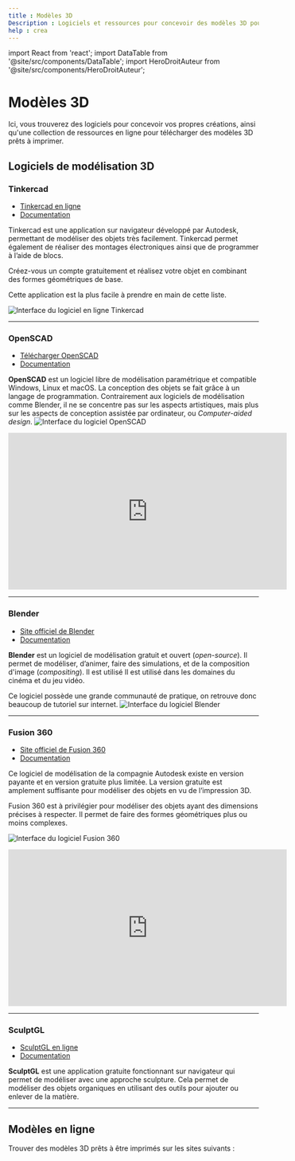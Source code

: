 ```yaml
---
title : Modèles 3D
Description : Logiciels et ressources pour concevoir des modèles 3D pour l'impression.
help : crea
---
```


import React from 'react';
import DataTable from '@site/src/components/DataTable';
import HeroDroitAuteur from '@site/src/components/HeroDroitAuteur';

# Modèles 3D

Ici, vous trouverez des logiciels pour concevoir vos propres créations, ainsi qu'une collection de ressources en ligne pour télécharger des modèles 3D prêts à imprimer.

<HeroDroitAuteur />

## Logiciels de modélisation 3D

### Tinkercad

- [Tinkercad en ligne](https://www.tinkercad.com/)
- [Documentation](https://www.tinkercad.com/learn)

Tinkercad est une application sur navigateur développé par Autodesk, permettant de modéliser des objets très facilement. Tinkercad permet également de réaliser des montages électroniques ainsi que de programmer à l’aide de blocs. 

Créez-vous un compte gratuitement et réalisez votre objet en combinant des formes géométriques de base. 

Cette application est la plus facile à prendre en main de cette liste.

![Interface du logiciel en ligne Tinkercad](/img/docs/tinkercad.webp)

-----

### OpenSCAD

- [Télécharger OpenSCAD](https://www.openscad.org/)
- [Documentation](https://www.openscad.org/documentation.html)

**OpenSCAD** est un logiciel libre de modélisation paramétrique et compatible Windows, Linux et macOS. La conception des objets se fait grâce à un langage de programmation. Contrairement aux logiciels de modélisation comme Blender, il ne se concentre pas sur les aspects artistiques, mais plus sur les aspects de conception assistée par ordinateur, ou *Computer-aided design*.
![Interface du logiciel OpenSCAD](/img/docs/openscad.webp)

<iframe title="Impression et modélisation 3D" width="560" height="315" src="https://classe.iro.umontreal.ca/videos/embed/7967ad16-f87c-49ea-b5e6-519cb6e8a7bb" frameborder="0" allowfullscreen="" sandbox="allow-same-origin allow-scripts allow-popups allow-forms"></iframe>

-----

### Blender

- [Site officiel de Blender](https://www.blender.org/)
- [Documentation](https://docs.blender.org/manual/fr/latest/)

**Blender** est un logiciel de modélisation gratuit et ouvert (*open-source*). Il permet de modéliser, d’animer, faire des simulations, et de la composition d'image (*compositing*). Il est utilisé Il est utilisé dans les domaines du cinéma et du jeu vidéo. 

Ce logiciel possède une grande communauté de pratique, on retrouve donc beaucoup de tutoriel sur internet.
![Interface du logiciel Blender](/img/docs/blender.webp)

-----

### Fusion 360

- [Site officiel de Fusion 360](https://www.autodesk.com/ca-fr/products/fusion-360/overview?panel=buy&term=1-YEAR&tab=subscription&plc=FSN)
- [Documentation](https://help.autodesk.com/view/fusion360/ENU/?guid=GUID-1C665B4D-7BF7-4FDF-98B0-AA7EE12B5AC2)

Ce logiciel de modélisation de la compagnie Autodesk existe en version payante et en version gratuite plus limitée. La version gratuite est amplement suffisante pour modéliser des objets en vu de l’impression 3D. 

Fusion 360 est à privilégier pour modéliser des objets ayant des dimensions précises à respecter. Il permet de faire des formes géométriques plus ou moins complexes.

![Interface du logiciel Fusion 360](/img/docs/fusion360.webp)

<iframe width="560" height="315" src="https://www.youtube-nocookie.com/embed/Izh99EnGLGw?si=8j24WWbEMVnVKnv4" title="YouTube video player" frameborder="0" allow="accelerometer; autoplay; clipboard-write; encrypted-media; gyroscope; picture-in-picture; web-share" referrerpolicy="strict-origin-when-cross-origin" allowfullscreen></iframe>

----

### SculptGL

- [SculptGL en ligne](https://stephaneginier.com/sculptgl/)
- [Documentation](https://stephaneginier.com/)

**SculptGL** est une application gratuite fonctionnant sur navigateur qui permet de modéliser avec une approche sculpture. Cela permet de modéliser des objets organiques en utilisant des outils pour ajouter ou enlever de la matière.

----

## Modèles en ligne

Trouver des modèles 3D prêts à être imprimés sur les sites suivants :

<DataTable src="/data/modeles3d.csv" />



